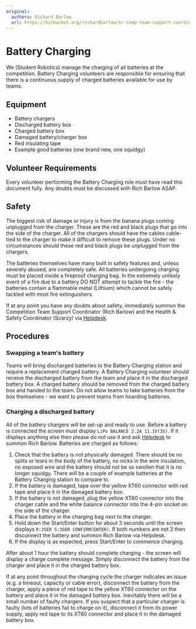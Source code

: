 ```yaml
---
original:
  authors: Richard Barlow
  url: https://bitbucket.org/richardbarlow/sr-comp-team-support-coord/wiki/Battery_Charging
---
```

# Battery Charging

We (Student Robotics) manage the charging of all batteries at the competition. Battery Charging volunteers are responsible for ensuring that there is a continuous supply of charged batteries available for use by teams.

## Equipment

 * Battery chargers
 * Discharged battery box
 * Charged battery box
 * Damaged battery/charger box
 * Red insulating tape
 * Example good batteries (one brand new, one squidgy)

## Volunteer Requirements

Every volunteer performing the Battery Charging role must have read this document fully. Any doubts must be discussed with Rich Barlow ASAP.

## Safety

The biggest risk of damage or injury is from the banana plugs coming unplugged from the charger. These are the red and black plugs that go into the side of the charger. All of the chargers should have the cables cable-tied to the charger to make it difficult to remove these plugs. Under no circumstances should these red and black plugs be unplugged from the chargers.

The batteries themselves have many built in safety features and, unless severely abused, are completely safe. All batteries undergoing charging must be placed inside a fireproof charging bag. In the extremely unlikely event of a fire due to a battery DO NOT attempt to tackle the fire - the batteries contain a flammable metal (Lithium) which cannot be safely tackled with most fire extinguishers.

If at any point you have any doubts about safety, immediately summon the Competition Team Support Coordinator (Rich Barlow) and the Health & Safety Coordinator (Scarzy) via [Helpdesk](/competition/team-support-coord/helpdesk).

## Procedures

### Swapping a team's battery

Teams will bring discharged batteries to the Battery Charging station and require a replacement charged battery. A Battery Charging volunteer should receive the discharged battery from the team and place it in the discharged battery box. A charged battery should be removed from the charged battery box and handed to the team. Do not allow teams to take batteries from the box themselves - we want to prevent teams from hoarding batteries.

### Charging a discharged battery

All of the battery chargers will be set-up and ready to use. Before a battery is connected the screen must display `LiPo BALANCE 2.2A 11.1V(3S)`. If it displays anything else then please do not use it and ask [Helpdesk](/competition/team-support-coord/helpdesk) to summon Rich Barlow. Batteries are charged as follows:

 1. Check that the battery is not physically damaged. There should be no splits or tears in the body of the battery, no nicks in the wire insulation, no exposed wire and the battery should not be so swollen that it is no longer squidgy. There will be a couple of example batteries at the Battery Charging station to compare to.
 1. If the battery is damaged, tape over the yellow XT60 connector with red tape and place it in the damaged battery box.
 1. If the battery is not damaged, plug the yellow XT60 connector into the charger cable and the white balance connector into the 4-pin socket on the side of the charger.
 1. Place the battery in the charging bag next to the charger.
 1. Hold down the Start/Enter button for about 3 seconds until the screen displays `R:3SER S:3SER CONFIRM(ENTER)`. If both numbers are not 3 then disconnect the battery and summon Rich Barlow via Helpdesk.
 1. If the display is as expected, press Start/Enter to commence charging.

After about 1 hour the battery should complete charging - the screen will display a charge complete message. Simply disconnect the battery from the charger and place it in the charged battery box.

If at any point throughout the charging cycle the charger indicates an issue (e.g. a timeout, capacity or cable error), disconnect the battery from the charger, apply a piece of red tape to the yellow XT60 connector on the battery and place it in the damaged battery box. Inevitably there will be a small number of faulty chargers. If you suspect that a particular charger is faulty (lots of batteries fail to charge on it), disconnect it from its power supply, apply red tape to its XT60 connector and place it in the damaged battery box.
